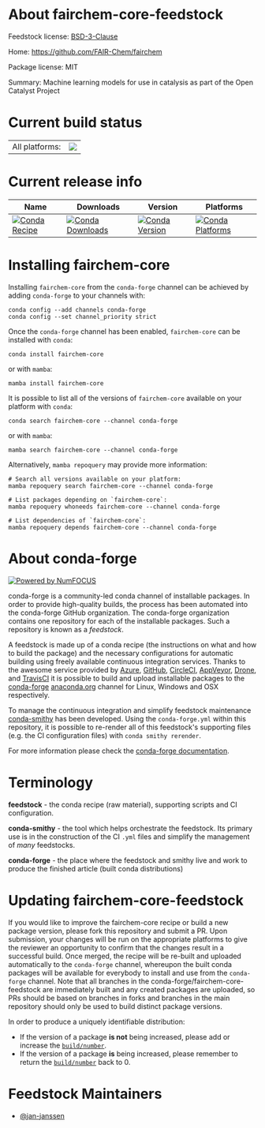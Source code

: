 About fairchem-core-feedstock
=============================

Feedstock license: [BSD-3-Clause](https://github.com/conda-forge/fairchem-core-feedstock/blob/main/LICENSE.txt)

Home: https://github.com/FAIR-Chem/fairchem

Package license: MIT

Summary: Machine learning models for use in catalysis as part of the Open Catalyst Project

Current build status
====================


<table><tr><td>All platforms:</td>
    <td>
      <a href="https://dev.azure.com/conda-forge/feedstock-builds/_build/latest?definitionId=23785&branchName=main">
        <img src="https://dev.azure.com/conda-forge/feedstock-builds/_apis/build/status/fairchem-core-feedstock?branchName=main">
      </a>
    </td>
  </tr>
</table>

Current release info
====================

| Name | Downloads | Version | Platforms |
| --- | --- | --- | --- |
| [![Conda Recipe](https://img.shields.io/badge/recipe-fairchem--core-green.svg)](https://anaconda.org/conda-forge/fairchem-core) | [![Conda Downloads](https://img.shields.io/conda/dn/conda-forge/fairchem-core.svg)](https://anaconda.org/conda-forge/fairchem-core) | [![Conda Version](https://img.shields.io/conda/vn/conda-forge/fairchem-core.svg)](https://anaconda.org/conda-forge/fairchem-core) | [![Conda Platforms](https://img.shields.io/conda/pn/conda-forge/fairchem-core.svg)](https://anaconda.org/conda-forge/fairchem-core) |

Installing fairchem-core
========================

Installing `fairchem-core` from the `conda-forge` channel can be achieved by adding `conda-forge` to your channels with:

```
conda config --add channels conda-forge
conda config --set channel_priority strict
```

Once the `conda-forge` channel has been enabled, `fairchem-core` can be installed with `conda`:

```
conda install fairchem-core
```

or with `mamba`:

```
mamba install fairchem-core
```

It is possible to list all of the versions of `fairchem-core` available on your platform with `conda`:

```
conda search fairchem-core --channel conda-forge
```

or with `mamba`:

```
mamba search fairchem-core --channel conda-forge
```

Alternatively, `mamba repoquery` may provide more information:

```
# Search all versions available on your platform:
mamba repoquery search fairchem-core --channel conda-forge

# List packages depending on `fairchem-core`:
mamba repoquery whoneeds fairchem-core --channel conda-forge

# List dependencies of `fairchem-core`:
mamba repoquery depends fairchem-core --channel conda-forge
```


About conda-forge
=================

[![Powered by
NumFOCUS](https://img.shields.io/badge/powered%20by-NumFOCUS-orange.svg?style=flat&colorA=E1523D&colorB=007D8A)](https://numfocus.org)

conda-forge is a community-led conda channel of installable packages.
In order to provide high-quality builds, the process has been automated into the
conda-forge GitHub organization. The conda-forge organization contains one repository
for each of the installable packages. Such a repository is known as a *feedstock*.

A feedstock is made up of a conda recipe (the instructions on what and how to build
the package) and the necessary configurations for automatic building using freely
available continuous integration services. Thanks to the awesome service provided by
[Azure](https://azure.microsoft.com/en-us/services/devops/), [GitHub](https://github.com/),
[CircleCI](https://circleci.com/), [AppVeyor](https://www.appveyor.com/),
[Drone](https://cloud.drone.io/welcome), and [TravisCI](https://travis-ci.com/)
it is possible to build and upload installable packages to the
[conda-forge](https://anaconda.org/conda-forge) [anaconda.org](https://anaconda.org/)
channel for Linux, Windows and OSX respectively.

To manage the continuous integration and simplify feedstock maintenance
[conda-smithy](https://github.com/conda-forge/conda-smithy) has been developed.
Using the ``conda-forge.yml`` within this repository, it is possible to re-render all of
this feedstock's supporting files (e.g. the CI configuration files) with ``conda smithy rerender``.

For more information please check the [conda-forge documentation](https://conda-forge.org/docs/).

Terminology
===========

**feedstock** - the conda recipe (raw material), supporting scripts and CI configuration.

**conda-smithy** - the tool which helps orchestrate the feedstock.
                   Its primary use is in the construction of the CI ``.yml`` files
                   and simplify the management of *many* feedstocks.

**conda-forge** - the place where the feedstock and smithy live and work to
                  produce the finished article (built conda distributions)


Updating fairchem-core-feedstock
================================

If you would like to improve the fairchem-core recipe or build a new
package version, please fork this repository and submit a PR. Upon submission,
your changes will be run on the appropriate platforms to give the reviewer an
opportunity to confirm that the changes result in a successful build. Once
merged, the recipe will be re-built and uploaded automatically to the
`conda-forge` channel, whereupon the built conda packages will be available for
everybody to install and use from the `conda-forge` channel.
Note that all branches in the conda-forge/fairchem-core-feedstock are
immediately built and any created packages are uploaded, so PRs should be based
on branches in forks and branches in the main repository should only be used to
build distinct package versions.

In order to produce a uniquely identifiable distribution:
 * If the version of a package **is not** being increased, please add or increase
   the [``build/number``](https://docs.conda.io/projects/conda-build/en/latest/resources/define-metadata.html#build-number-and-string).
 * If the version of a package **is** being increased, please remember to return
   the [``build/number``](https://docs.conda.io/projects/conda-build/en/latest/resources/define-metadata.html#build-number-and-string)
   back to 0.

Feedstock Maintainers
=====================

* [@jan-janssen](https://github.com/jan-janssen/)

